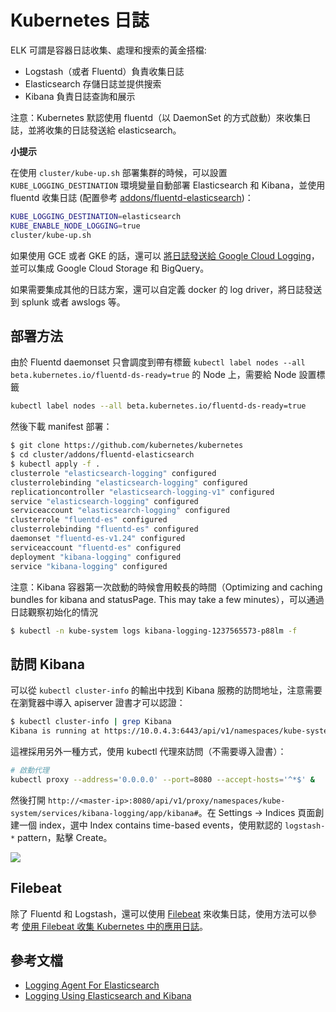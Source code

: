 # Kubernetes 日誌

ELK 可謂是容器日誌收集、處理和搜索的黃金搭檔:

- Logstash（或者 Fluentd）負責收集日誌
- Elasticsearch 存儲日誌並提供搜索
- Kibana 負責日誌查詢和展示

注意：Kubernetes 默認使用 fluentd（以 DaemonSet 的方式啟動）來收集日誌，並將收集的日誌發送給 elasticsearch。

**小提示**

在使用 `cluster/kube-up.sh` 部署集群的時候，可以設置 `KUBE_LOGGING_DESTINATION` 環境變量自動部署 Elasticsearch 和 Kibana，並使用 fluentd 收集日誌 (配置參考 [addons/fluentd-elasticsearch](https://github.com/kubernetes/kubernetes/tree/master/cluster/addons/fluentd-elasticsearch))：

```sh
KUBE_LOGGING_DESTINATION=elasticsearch
KUBE_ENABLE_NODE_LOGGING=true
cluster/kube-up.sh
```

如果使用 GCE 或者 GKE 的話，還可以 [將日誌發送給 Google Cloud Logging](https://kubernetes.io/docs/user-guide/logging/stackdriver/)，並可以集成 Google Cloud Storage 和 BigQuery。

如果需要集成其他的日誌方案，還可以自定義 docker 的 log driver，將日誌發送到 splunk 或者 awslogs 等。

## 部署方法

由於 Fluentd daemonset 只會調度到帶有標籤 `kubectl label nodes --all beta.kubernetes.io/fluentd-ds-ready=true` 的 Node 上，需要給 Node 設置標籤

```sh
kubectl label nodes --all beta.kubernetes.io/fluentd-ds-ready=true
```

然後下載 manifest 部署：

```sh
$ git clone https://github.com/kubernetes/kubernetes
$ cd cluster/addons/fluentd-elasticsearch
$ kubectl apply -f .
clusterrole "elasticsearch-logging" configured
clusterrolebinding "elasticsearch-logging" configured
replicationcontroller "elasticsearch-logging-v1" configured
service "elasticsearch-logging" configured
serviceaccount "elasticsearch-logging" configured
clusterrole "fluentd-es" configured
clusterrolebinding "fluentd-es" configured
daemonset "fluentd-es-v1.24" configured
serviceaccount "fluentd-es" configured
deployment "kibana-logging" configured
service "kibana-logging" configured
```

注意：Kibana 容器第一次啟動的時候會用較長的時間（Optimizing and caching bundles for kibana and statusPage. This may take a few minutes），可以通過日誌觀察初始化的情況

```sh
$ kubectl -n kube-system logs kibana-logging-1237565573-p88lm -f
```

## 訪問 Kibana

可以從 `kubectl cluster-info` 的輸出中找到 Kibana 服務的訪問地址，注意需要在瀏覽器中導入 apiserver 證書才可以認證：

```sh
$ kubectl cluster-info | grep Kibana
Kibana is running at https://10.0.4.3:6443/api/v1/namespaces/kube-system/services/kibana-logging/proxy
```

這裡採用另外一種方式，使用 kubectl 代理來訪問（不需要導入證書）：

```sh
# 啟動代理
kubectl proxy --address='0.0.0.0' --port=8080 --accept-hosts='^*$' &
```

然後打開 `http://<master-ip>:8080/api/v1/proxy/namespaces/kube-system/services/kibana-logging/app/kibana#`。在 Settings -> Indices 頁面創建一個 index，選中 Index contains time-based events，使用默認的 `logstash-*` pattern，點擊 Create。

![](images/kibana.png)

## Filebeat

除了 Fluentd 和 Logstash，還可以使用 [Filebeat](https://www.elastic.co/products/beats/filebeat) 來收集日誌，使用方法可以參考 [使用 Filebeat 收集 Kubernetes 中的應用日誌](http://rootsongjc.github.io/blogs/kubernetes-filebeat/)。

## 參考文檔

- [Logging Agent For Elasticsearch](https://github.com/kubernetes/kubernetes/tree/master/cluster/addons/fluentd-elasticsearch)
- [Logging Using Elasticsearch and Kibana](https://kubernetes.io/docs/tasks/debug-application-cluster/logging-elasticsearch-kibana/)
